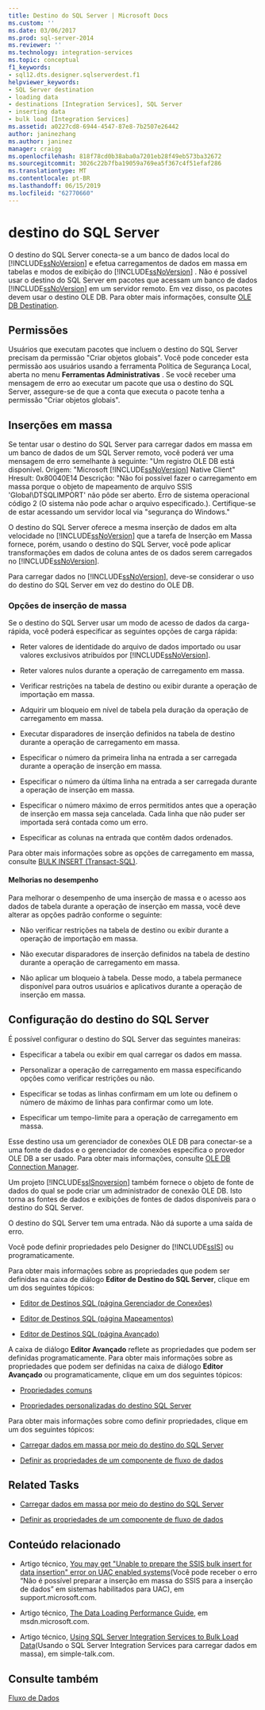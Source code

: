 ```yaml
---
title: Destino do SQL Server | Microsoft Docs
ms.custom: ''
ms.date: 03/06/2017
ms.prod: sql-server-2014
ms.reviewer: ''
ms.technology: integration-services
ms.topic: conceptual
f1_keywords:
- sql12.dts.designer.sqlserverdest.f1
helpviewer_keywords:
- SQL Server destination
- loading data
- destinations [Integration Services], SQL Server
- inserting data
- bulk load [Integration Services]
ms.assetid: a0227cd8-6944-4547-87e8-7b2507e26442
author: janinezhang
ms.author: janinez
manager: craigg
ms.openlocfilehash: 818f78cd0b38aba0a7201eb28f49eb573ba32672
ms.sourcegitcommit: 3026c22b7fba19059a769ea5f367c4f51efaf286
ms.translationtype: MT
ms.contentlocale: pt-BR
ms.lasthandoff: 06/15/2019
ms.locfileid: "62770660"
---
```

# <a name="sql-server-destination"></a>destino do SQL Server
  O destino do SQL Server conecta-se a um banco de dados local do [!INCLUDE[ssNoVersion](../../includes/ssnoversion-md.md)] e efetua carregamentos de dados em massa em tabelas e modos de exibição do [!INCLUDE[ssNoVersion](../../includes/ssnoversion-md.md)] . Não é possível usar o destino do SQL Server em pacotes que acessam um banco de dados [!INCLUDE[ssNoVersion](../../includes/ssnoversion-md.md)] em um servidor remoto. Em vez disso, os pacotes devem usar o destino OLE DB. Para obter mais informações, consulte [OLE DB Destination](ole-db-destination.md).  
  
## <a name="permissions"></a>Permissões  
 Usuários que executam pacotes que incluem o destino do SQL Server precisam da permissão "Criar objetos globais". Você pode conceder esta permissão aos usuários usando a ferramenta Política de Segurança Local, aberta no menu **Ferramentas Administrativas** . Se você receber uma mensagem de erro ao executar um pacote que usa o destino do SQL Server, assegure-se de que a conta que executa o pacote tenha a permissão "Criar objetos globais".  
  
## <a name="bulk-inserts"></a>Inserções em massa  
 Se tentar usar o destino do SQL Server para carregar dados em massa em um banco de dados de um SQL Server remoto, você poderá ver uma mensagem de erro semelhante à seguinte: "Um registro OLE DB está disponível. Origem: "Microsoft [!INCLUDE[ssNoVersion](../../includes/ssnoversion-md.md)] Native Client" Hresult: 0x80040E14 Descrição: "Não foi possível fazer o carregamento em massa porque o objeto de mapeamento de arquivo SSIS 'Global\DTSQLIMPORT' não pôde ser aberto. Erro de sistema operacional código 2 (O sistema não pode achar o arquivo especificado.). Certifique-se de estar acessando um servidor local via "segurança do Windows."  
  
 O destino do SQL Server oferece a mesma inserção de dados em alta velocidade no [!INCLUDE[ssNoVersion](../../includes/ssnoversion-md.md)] que a tarefa de Inserção em Massa fornece, porém, usando o destino do SQL Server, você pode aplicar transformações em dados de coluna antes de os dados serem carregados no [!INCLUDE[ssNoVersion](../../includes/ssnoversion-md.md)].  
  
 Para carregar dados no [!INCLUDE[ssNoVersion](../../includes/ssnoversion-md.md)], deve-se considerar o uso do destino do SQL Server em vez do destino do OLE DB.  
  
### <a name="bulk-insert-options"></a>Opções de inserção de massa  
 Se o destino do SQL Server usar um modo de acesso de dados da carga-rápida, você poderá especificar as seguintes opções de carga rápida:  
  
-   Reter valores de identidade do arquivo de dados importado ou usar valores exclusivos atribuídos por [!INCLUDE[ssNoVersion](../../includes/ssnoversion-md.md)].  
  
-   Reter valores nulos durante a operação de carregamento em massa.  
  
-   Verificar restrições na tabela de destino ou exibir durante a operação de importação em massa.  
  
-   Adquirir um bloqueio em nível de tabela pela duração da operação de carregamento em massa.  
  
-   Executar disparadores de inserção definidos na tabela de destino durante a operação de carregamento em massa.  
  
-   Especificar o número da primeira linha na entrada a ser carregada durante a operação de inserção em massa.  
  
-   Especificar o número da última linha na entrada a ser carregada durante a operação de inserção em massa.  
  
-   Especificar o número máximo de erros permitidos antes que a operação de inserção em massa seja cancelada. Cada linha que não puder ser importada será contada como um erro.  
  
-   Especificar as colunas na entrada que contêm dados ordenados.  
  
 Para obter mais informações sobre as opções de carregamento em massa, consulte [BULK INSERT &#40;Transact-SQL&#41;](/sql/t-sql/statements/bulk-insert-transact-sql).  
  
#### <a name="performance-improvements"></a>Melhorias no desempenho  
 Para melhorar o desempenho de uma inserção de massa e o acesso aos dados de tabela durante a operação de inserção em massa, você deve alterar as opções padrão conforme o seguinte:  
  
-   Não verificar restrições na tabela de destino ou exibir durante a operação de importação em massa.  
  
-   Não executar disparadores de inserção definidos na tabela de destino durante a operação de carregamento em massa.  
  
-   Não aplicar um bloqueio à tabela. Desse modo, a tabela permanece disponível para outros usuários e aplicativos durante a operação de inserção em massa.  
  
## <a name="configuration-of-the-sql-server-destination"></a>Configuração do destino do SQL Server  
 É possível configurar o destino do SQL Server das seguintes maneiras:  
  
-   Especificar a tabela ou exibir em qual carregar os dados em massa.  
  
-   Personalizar a operação de carregamento em massa especificando opções como verificar restrições ou não.  
  
-   Especificar se todas as linhas confirmam em um lote ou definem o número de máximo de linhas para confirmar como um lote.  
  
-   Especificar um tempo-limite para a operação de carregamento em massa.  
  
 Esse destino usa um gerenciador de conexões OLE DB para conectar-se a uma fonte de dados e o gerenciador de conexões especifica o provedor OLE DB a ser usado. Para obter mais informações, consulte [OLE DB Connection Manager](../connection-manager/ole-db-connection-manager.md).  
  
 Um projeto [!INCLUDE[ssISnoversion](../../includes/ssisnoversion-md.md)] também fornece o objeto de fonte de dados do qual se pode criar um administrador de conexão OLE DB. Isto torna as fontes de dados e exibições de fontes de dados disponíveis para o destino do SQL Server.  
  
 O destino do SQL Server tem uma entrada. Não dá suporte a uma saída de erro.  
  
 Você pode definir propriedades pelo Designer do [!INCLUDE[ssIS](../../includes/ssis-md.md)] ou programaticamente.  
  
 Para obter mais informações sobre as propriedades que podem ser definidas na caixa de diálogo **Editor de Destino do SQL Server**, clique em um dos seguintes tópicos:  
  
-   [Editor de Destinos SQL &#40;página Gerenciador de Conexões&#41;](../sql-destination-editor-connection-manager-page.md)  
  
-   [Editor de Destinos SQL &#40;página Mapeamentos&#41;](../sql-destination-editor-mappings-page.md)  
  
-   [Editor de Destinos SQL &#40;página Avançado&#41;](../sql-destination-editor-advanced-page.md)  
  
 A caixa de diálogo **Editor Avançado** reflete as propriedades que podem ser definidas programaticamente. Para obter mais informações sobre as propriedades que podem ser definidas na caixa de diálogo **Editor Avançado** ou programaticamente, clique em um dos seguintes tópicos:  
  
-   [Propriedades comuns](../common-properties.md)  
  
-   [Propriedades personalizadas do destino SQL Server](sql-server-destination-custom-properties.md)  
  
 Para obter mais informações sobre como definir propriedades, clique em um dos seguintes tópicos:  
  
-   [Carregar dados em massa por meio do destino do SQL Server](sql-server-destination.md)  
  
-   [Definir as propriedades de um componente de fluxo de dados](set-the-properties-of-a-data-flow-component.md)  
  
## <a name="related-tasks"></a>Related Tasks  
  
-   [Carregar dados em massa por meio do destino do SQL Server](sql-server-destination.md)  
  
-   [Definir as propriedades de um componente de fluxo de dados](set-the-properties-of-a-data-flow-component.md)  
  
## <a name="related-content"></a>Conteúdo relacionado  
  
-   Artigo técnico, [You may get "Unable to prepare the SSIS bulk insert for data insertion" error on UAC enabled systems](https://go.microsoft.com/fwlink/?LinkId=199482)(Você pode receber o erro “Não é possível preparar a inserção em massa do SSIS para a inserção de dados” em sistemas habilitados para UAC), em support.microsoft.com.  
  
-   Artigo técnico, [The Data Loading Performance Guide](https://go.microsoft.com/fwlink/?LinkId=233700), em msdn.microsoft.com.  
  
-   Artigo técnico, [Using SQL Server Integration Services to Bulk Load Data](https://go.microsoft.com/fwlink/?LinkId=233701)(Usando o SQL Server Integration Services para carregar dados em massa), em simple-talk.com.  
  
## <a name="see-also"></a>Consulte também  
 [Fluxo de Dados](data-flow.md)  
  
  
